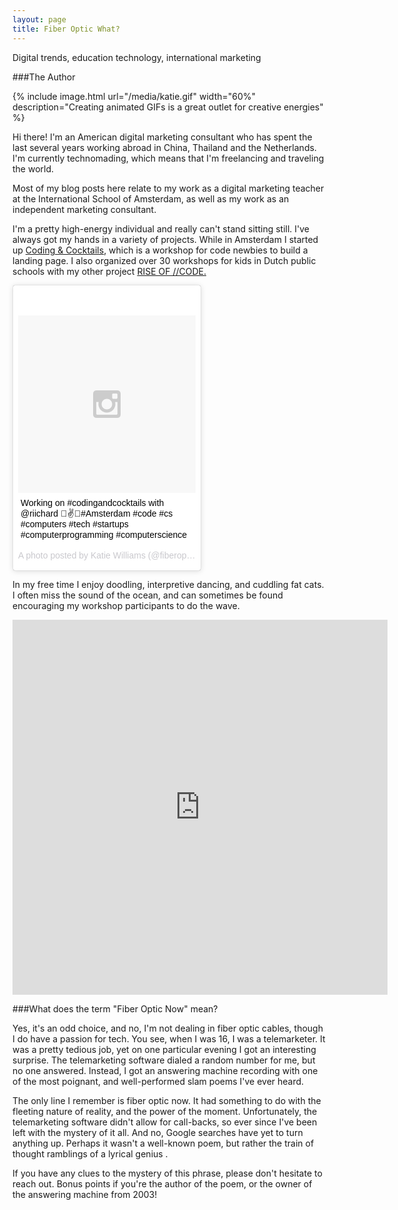 ```yaml
---
layout: page
title: Fiber Optic What?
---
```


<div class="message">
  Digital trends, education technology, international marketing
</div>

###The Author

{% include image.html url="/media/katie.gif" width="60%" description="Creating animated GIFs is a great outlet for creative energies" %}


Hi there! I'm an American digital marketing consultant who has spent the last several years working abroad in China, Thailand and the Netherlands. I'm currently technomading, which means that I'm freelancing and traveling the world.

Most of my blog posts here relate to my work as a digital marketing teacher at the International School of Amsterdam, as well as my work as an independent marketing consultant.

I'm a pretty high-energy individual and really can't stand sitting still. I've always got my hands in a variety of projects. While in Amsterdam I started up [Coding & Cocktails](http://www.codingandcocktails.nl), which is a workshop for code newbies to build a landing page. I also organized over 30 workshops for kids in Dutch public schools with my other project <a href="https://vimeo.com/100313404">RISE OF //CODE.</a>

<div style="width:60%">
<blockquote class="instagram-media" data-instgrm-captioned data-instgrm-version="4" style=" background:#FFF; border:0; border-radius:3px; box-shadow:0 0 1px 0 rgba(0,0,0,0.5),0 1px 10px 0 rgba(0,0,0,0.15); margin: 1px; max-width:658px; padding:0; width:99.375%; width:-webkit-calc(100% - 2px); width:calc(100% - 2px);"><div style="padding:8px;"> <div style=" background:#F8F8F8; line-height:0; margin-top:40px; padding:50% 0; text-align:center; width:100%;"> <div style=" background:url(data:image/png;base64,iVBORw0KGgoAAAANSUhEUgAAACwAAAAsCAMAAAApWqozAAAAGFBMVEUiIiI9PT0eHh4gIB4hIBkcHBwcHBwcHBydr+JQAAAACHRSTlMABA4YHyQsM5jtaMwAAADfSURBVDjL7ZVBEgMhCAQBAf//42xcNbpAqakcM0ftUmFAAIBE81IqBJdS3lS6zs3bIpB9WED3YYXFPmHRfT8sgyrCP1x8uEUxLMzNWElFOYCV6mHWWwMzdPEKHlhLw7NWJqkHc4uIZphavDzA2JPzUDsBZziNae2S6owH8xPmX8G7zzgKEOPUoYHvGz1TBCxMkd3kwNVbU0gKHkx+iZILf77IofhrY1nYFnB/lQPb79drWOyJVa/DAvg9B/rLB4cC+Nqgdz/TvBbBnr6GBReqn/nRmDgaQEej7WhonozjF+Y2I/fZou/qAAAAAElFTkSuQmCC); display:block; height:44px; margin:0 auto -44px; position:relative; top:-22px; width:44px;"></div></div> <p style=" margin:8px 0 0 0; padding:0 4px;"> <a href="https://instagram.com/p/zxk4dSF-ll/" style=" color:#000; font-family:Arial,sans-serif; font-size:14px; font-style:normal; font-weight:normal; line-height:17px; text-decoration:none; word-wrap:break-word;" target="_top">Working on #codingandcocktails with @riichard 🌴✌️🔮#Amsterdam #code #cs #computers #tech #startups #computerprogramming #computerscience</a></p> <p style=" color:#c9c8cd; font-family:Arial,sans-serif; font-size:14px; line-height:17px; margin-bottom:0; margin-top:8px; overflow:hidden; padding:8px 0 7px; text-align:center; text-overflow:ellipsis; white-space:nowrap;">A photo posted by Katie Williams (@fiberopticnow) on <time style=" font-family:Arial,sans-serif; font-size:14px; line-height:17px;" datetime="2015-03-03T17:53:11+00:00">Mar 3, 2015 at 9:53am PST</time></p></div></blockquote>
<script async defer src="//platform.instagram.com/en_US/embeds.js"></script>
</div>

In my free time I enjoy doodling, interpretive dancing, and cuddling fat cats. I often miss the sound of the ocean, and can sometimes be found encouraging my workshop participants to do the wave.

<div style="width:60%">
<iframe src="https://vine.co/v/hOxr0BL35Ju/embed/simple" width="600" height="600" frameborder="0"></iframe><script src="https://platform.vine.co/static/scripts/embed.js"></script>
</div>

###What does the term "Fiber Optic Now" mean?

Yes, it's an odd choice, and no, I'm not dealing in fiber optic cables, though I do have a passion for tech. You see, when I was 16, I was a telemarketer. It was a pretty tedious job, yet on one particular evening I got an interesting surprise. The telemarketing software dialed a random number for me, but no one answered. Instead, I got an answering machine recording with one of the most poignant, and well-performed slam poems I've ever heard.

The only line I remember is fiber optic now. It had something to do with the fleeting nature of reality, and the power of the moment. Unfortunately, the telemarketing software didn't allow for call-backs, so ever since I've been left with the mystery of it all. And no, Google searches have yet to turn anything up. Perhaps it wasn't a well-known poem, but rather the train of thought ramblings of a lyrical genius .

If you have any clues to the mystery of this phrase, please don't hesitate to reach out. Bonus points if you're the author of the poem, or the owner of the answering machine from 2003!
